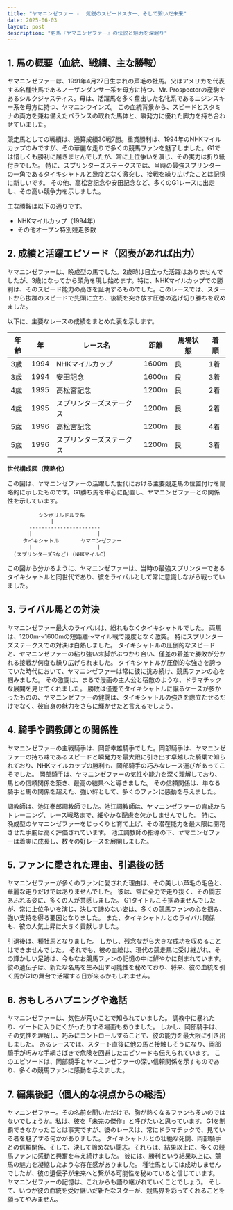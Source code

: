 ```yaml
---
title: "ヤマニンゼファー -  気鋭のスピードスター、そして繋いだ未来"
date: 2025-06-03
layout: post
description: "名馬『ヤマニンゼファー』の伝説と魅力を深堀り"
---
```


## 1. 馬の概要（血統、戦績、主な勝鞍）

ヤマニンゼファーは、1991年4月27日生まれの芦毛の牡馬。父はアメリカを代表する名種牡馬であるノーザンダンサー系を母方に持つ、Mr. Prospectorの産駒であるシルクジャスティス。母は、活躍馬を多く輩出した名牝系であるニジンスキー系を母方に持つ、ヤマニンウインズ。  この血統背景から、スピードとスタミナの両方を兼ね備えたバランスの取れた馬体と、瞬発力に優れた脚力を持ち合わせていました。

競走馬としての戦績は、通算成績30戦7勝。重賞勝利は、1994年のNHKマイルカップのみですが、その華麗な走りで多くの競馬ファンを魅了しました。G1では惜しくも勝利に届きませんでしたが、常に上位争いを演じ、その実力は折り紙付きでした。  特に、スプリンターズステークスでは、当時の最強スプリンターの一角であるタイキシャトルと幾度となく激突し、接戦を繰り広げたことは記憶に新しいです。  その他、高松宮記念や安田記念など、多くのG1レースに出走し、その高い競争力を示しました。

主な勝鞍は以下の通りです。

* NHKマイルカップ（1994年）
* その他オープン特別競走多数


## 2. 成績と活躍エピソード（図表があれば出力）

ヤマニンゼファーは、晩成型の馬でした。2歳時は目立った活躍はありませんでしたが、3歳になってから頭角を現し始めます。特に、NHKマイルカップでの勝利は、そのスピード能力の高さを証明するものでした。このレースでは、スタートから抜群のスピードで先頭に立ち、後続を突き放す圧巻の逃げ切り勝ちを収めました。

以下に、主要なレースの成績をまとめた表を示します。

| 年齢 | 年 | レース名 | 距離 | 馬場状態 | 着順 |
|---|---|---|---|---|---|
| 3歳 | 1994 | NHKマイルカップ | 1600m | 良 | 1着 |
| 3歳 | 1994 | 安田記念 | 1600m | 良 | 3着 |
| 4歳 | 1995 | 高松宮記念 | 1200m | 良 | 2着 |
| 4歳 | 1995 | スプリンターズステークス | 1200m | 良 | 2着 |
| 5歳 | 1996 | 高松宮記念 | 1200m | 良 | 4着 |
| 5歳 | 1996 | スプリンターズステークス | 1200m | 良 | 3着 |


**世代構成図（簡略化）**

この図は、ヤマニンゼファーの活躍した世代における主要競走馬の位置付けを簡略的に示したものです。G1勝ち馬を中心に配置し、ヤマニンゼファーとの関係性を示しています。

```
          シンボリルドルフ系
              |
       -----------------------
       |                     |
     タイキシャトル       ヤマニンゼファー
       |                     |
  (スプリンターズSなど) (NHKマイルC)
```

この図から分かるように、ヤマニンゼファーは、当時の最強スプリンターであるタイキシャトルと同世代であり、彼をライバルとして常に意識しながら戦っていました。


## 3. ライバル馬との対決

ヤマニンゼファー最大のライバルは、紛れもなくタイキシャトルでした。  両馬は、1200m～1600mの短距離～マイル戦で幾度となく激突。  特にスプリンターズステークスでの対決は白熱しました。  タイキシャトルの圧倒的なスピードと、ヤマニンゼファーの粘り強い末脚がぶつかり合い、僅差の着差で勝敗が分かれる接戦が何度も繰り広げられました。  タイキシャトルが圧倒的な強さを誇っていた時代において、ヤマニンゼファーは常に彼に挑み続け、競馬ファンの心を掴みました。  その激闘は、まるで漫画の主人公と宿敵のような、ドラマチックな展開を見せてくれました。  勝敗は僅差でタイキシャトルに譲るケースが多かったものの、ヤマニンゼファーの健闘は、タイキシャトルの強さを際立たせるだけでなく、彼自身の魅力をさらに輝かせたと言えるでしょう。


## 4. 騎手や調教師との関係性

ヤマニンゼファーの主戦騎手は、岡部幸雄騎手でした。岡部騎手は、ヤマニンゼファーの持ち味であるスピードと瞬発力を最大限に引き出す卓越した騎乗で知られており、NHKマイルカップの勝利も、岡部騎手の巧みなレース運びがあってこそでした。  岡部騎手は、ヤマニンゼファーの気性や能力を深く理解しており、馬との信頼関係を築き、最高の結果へと導きました。  その信頼関係は、単なる騎手と馬の関係を超えた、強い絆として、多くのファンに感動を与えました。

調教師は、池江泰郎調教師でした。池江調教師は、ヤマニンゼファーの育成からトレーニング、レース戦略まで、細やかな配慮を欠かしませんでした。  特に、晩成型のヤマニンゼファーをじっくりと育て上げ、その潜在能力を最大限に開花させた手腕は高く評価されています。  池江調教師の指導の下、ヤマニンゼファーは着実に成長し、数々の好レースを展開しました。


## 5. ファンに愛された理由、引退後の話

ヤマニンゼファーが多くのファンに愛された理由は、その美しい芦毛の毛色と、華麗な走りだけではありませんでした。  彼は、常に全力で走り抜く、その闘志あふれる姿に、多くの人が共感しました。  G1タイトルこそ掴めませんでしたが、常に上位争いを演じ、決して諦めない姿は、多くの競馬ファンの心を掴み、強い支持を得る要因となりました。  また、タイキシャトルとのライバル関係も、彼の人気上昇に大きく貢献しました。

引退後は、種牡馬となりました。  しかし、残念ながら大きな成功を収めることはできませんでした。  それでも、彼の血統は、現代の競走馬に受け継がれ、その輝かしい足跡は、今もなお競馬ファンの記憶の中に鮮やかに刻まれています。  彼の遺伝子は、新たな名馬を生み出す可能性を秘めており、将来、彼の血統を引く馬がG1の舞台で活躍する日が来るかもしれません。


## 6. おもしろハプニングや逸話

ヤマニンゼファーは、気性が荒いことで知られていました。  調教中に暴れたり、ゲートに入りにくがったりする場面もありました。  しかし、岡部騎手は、その気性を理解し、巧みにコントロールすることで、彼の能力を最大限に引き出しました。  あるレースでは、スタート直後に他の馬と接触しそうになり、岡部騎手が巧みな手綱さばきで危険を回避したエピソードも伝えられています。  このエピソードは、岡部騎手とヤマニンゼファーの深い信頼関係を示すものであり、多くの競馬ファンに感動を与えました。


## 7. 編集後記（個人的な視点からの総括）

ヤマニンゼファー。その名前を聞いただけで、胸が熱くなるファンも多いのではないでしょうか。私は、彼を「未完の傑作」と呼びたいと思っています。G1を制覇できなかったことは事実ですが、彼のレースは、常にドラマチックで、見ている者を魅了する何かがありました。  タイキシャトルとの壮絶な死闘、岡部騎手との信頼関係、そして、決して諦めない闘志。それらは、結果以上に、多くの競馬ファンに感動と興奮を与え続けました。  彼には、勝利という結果以上に、競馬の魅力を凝縮したような存在感がありました。  種牡馬としては成功しませんでしたが、彼の遺伝子が未来へと繋がる可能性を秘めていると信じています。  ヤマニンゼファーの記憶は、これからも語り継がれていくことでしょう。  そして、いつか彼の血統を受け継いだ新たなスターが、競馬界を彩ってくれることを願ってやみません。
